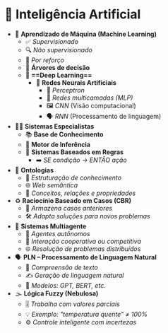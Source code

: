 # 🤖 **Inteligência Artificial**
- 🧠 **Aprendizado de Máquina (Machine Learning)**
  - ✅ *Supervisionado*
  - 🔍 *Não supervisionado*
  - 🎯 *Por reforço*
  - 🌳 **Árvores de decisão**
  - 🧬 **==Deep Learning==**
    - 🧠 **Redes Neurais Artificiais**
      - 🔹 *Perceptron*
      - 🔸 *Redes multicamadas (MLP)*
      - 🖼️ *CNN* (Visão computacional)
      - 🗣️ *RNN* (Processamento de linguagem)
- 👨‍⚖️ **Sistemas Especialistas**
  - 📚 **Base de Conhecimento**
  - 🔄 **Motor de Inferência**
  - 📏 **Sistemas Baseados em Regras**
    - ➡️ *SE condição → ENTÃO ação*
- 🧩 **Ontologias**
  - 🧠 *Estruturação de conhecimento*
  - 🌐 *Web semântica*
  - 🧾 *Conceitos, relações e propriedades*
- ♻️ **Raciocínio Baseado em Casos (CBR)**
  - 📂 *Armazena casos anteriores*
  - 🛠️ *Adapta soluções para novos problemas*
- 🤝 **Sistemas Multiagente**
  - 🤖 *Agentes autônomos*
  - 👥 *Interação cooperativa ou competitiva*
  - 🌐 *Resolução de problemas distribuídos*
- 🗣️ **PLN – Processamento de Linguagem Natural**
  - 📖 *Compreensão de texto*
  - ✍️ *Geração de linguagem natural*
  - 🧠 *Modelos: GPT, BERT, etc.*
- 🌫️ **Lógica Fuzzy (Nebulosa)**
  - 🎚️ *Trabalha com valores parciais*
  - 💡 *Exemplo: "temperatura quente" ≠ 100%*
  - ⚙️ *Controle inteligente com incertezas*
